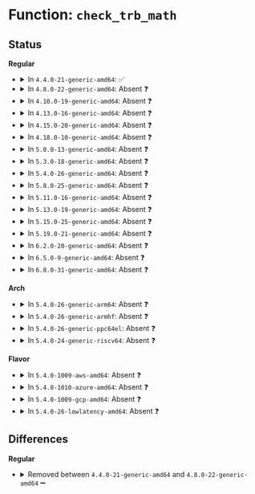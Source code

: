 # Function: <code>check_trb_math</code>

## Status
<b>Regular</b>
<ul>
<li>
<details>
<summary>In <code>4.4.0-21-generic-amd64</code>: ✅</summary>

```c
void check_trb_math(struct urb * urb, int num_trbs, int running_total)
```

```json
{
  "name": "check_trb_math",
  "collision_type": "Unique Static",
  "inline_type": "No",
  "funcs": [
    {
      "addr": 18446744071585492496,
      "name": "check_trb_math",
      "external": false,
      "loc": "drivers/usb/host/xhci-ring.c:2973",
      "file": "drivers/usb/host/xhci-ring.c",
      "inline": "seen, unknown",
      "caller_inline": [],
      "caller_func": []
    }
  ],
  "symbols": [
    {
      "addr": 18446744071585492496,
      "name": "check_trb_math",
      "section": ".text",
      "bind": "STB_LOCAL",
      "size": 140
    }
  ]
}
```
</details>
</li>
<li>
<details>
<summary>In <code>4.8.0-22-generic-amd64</code>: Absent ❓</summary>

```json
{
  "name": "check_trb_math",
  "collision_type": "Unique Static",
  "inline_type": "Full",
  "funcs": [
    {
      "addr": 18446744071585895144,
      "name": "check_trb_math",
      "external": false,
      "loc": "drivers/usb/host/xhci-ring.c:3009",
      "file": "drivers/usb/host/xhci-ring.c",
      "inline": "not declared, inlined",
      "caller_inline": [
        "drivers/usb/host/xhci-ring.c:xhci_queue_bulk_tx"
      ],
      "caller_func": []
    }
  ],
  "symbols": []
}
```
</details>
</li>
<li>
<details>
<summary>In <code>4.10.0-19-generic-amd64</code>: Absent ❓</summary>

```json
{
  "name": "check_trb_math",
  "collision_type": "Unique Static",
  "inline_type": "Full",
  "funcs": [
    {
      "addr": 18446744071586084200,
      "name": "check_trb_math",
      "external": false,
      "loc": "drivers/usb/host/xhci-ring.c:2910",
      "file": "drivers/usb/host/xhci-ring.c",
      "inline": "not declared, inlined",
      "caller_inline": [
        "drivers/usb/host/xhci-ring.c:xhci_queue_bulk_tx"
      ],
      "caller_func": []
    }
  ],
  "symbols": []
}
```
</details>
</li>
<li>
<details>
<summary>In <code>4.13.0-16-generic-amd64</code>: Absent ❓</summary>

```json
{
  "name": "check_trb_math",
  "collision_type": "Unique Static",
  "inline_type": "Full",
  "funcs": [
    {
      "addr": 18446744071586166438,
      "name": "check_trb_math",
      "external": false,
      "loc": "drivers/usb/host/xhci-ring.c:3010",
      "file": "drivers/usb/host/xhci-ring.c",
      "inline": "not declared, inlined",
      "caller_inline": [
        "drivers/usb/host/xhci-ring.c:xhci_queue_bulk_tx"
      ],
      "caller_func": []
    }
  ],
  "symbols": []
}
```
</details>
</li>
<li>
<details>
<summary>In <code>4.15.0-20-generic-amd64</code>: Absent ❓</summary>

```json
{
  "name": "check_trb_math",
  "collision_type": "Unique Static",
  "inline_type": "Full",
  "funcs": [
    {
      "addr": 18446744071586611735,
      "name": "check_trb_math",
      "external": false,
      "loc": "drivers/usb/host/xhci-ring.c:3014",
      "file": "drivers/usb/host/xhci-ring.c",
      "inline": "not declared, inlined",
      "caller_inline": [
        "drivers/usb/host/xhci-ring.c:xhci_queue_bulk_tx"
      ],
      "caller_func": []
    }
  ],
  "symbols": []
}
```
</details>
</li>
<li>
<details>
<summary>In <code>4.18.0-10-generic-amd64</code>: Absent ❓</summary>

```json
{
  "name": "check_trb_math",
  "collision_type": "Unique Static",
  "inline_type": "Full",
  "funcs": [
    {
      "addr": 18446744071586878678,
      "name": "check_trb_math",
      "external": false,
      "loc": "drivers/usb/host/xhci-ring.c:2933",
      "file": "drivers/usb/host/xhci-ring.c",
      "inline": "not declared, inlined",
      "caller_inline": [
        "drivers/usb/host/xhci-ring.c:xhci_queue_bulk_tx"
      ],
      "caller_func": []
    }
  ],
  "symbols": []
}
```
</details>
</li>
<li>
<details>
<summary>In <code>5.0.0-13-generic-amd64</code>: Absent ❓</summary>

```json
{
  "name": "check_trb_math",
  "collision_type": "Unique Static",
  "inline_type": "Full",
  "funcs": [
    {
      "addr": 18446744071587034203,
      "name": "check_trb_math",
      "external": false,
      "loc": "drivers/usb/host/xhci-ring.c:2997",
      "file": "drivers/usb/host/xhci-ring.c",
      "inline": "not declared, inlined",
      "caller_inline": [
        "drivers/usb/host/xhci-ring.c:xhci_queue_bulk_tx"
      ],
      "caller_func": []
    }
  ],
  "symbols": []
}
```
</details>
</li>
<li>
<details>
<summary>In <code>5.3.0-18-generic-amd64</code>: Absent ❓</summary>

```json
{
  "name": "check_trb_math",
  "collision_type": "Unique Static",
  "inline_type": "Full",
  "funcs": [
    {
      "addr": 18446744071587297330,
      "name": "check_trb_math",
      "external": false,
      "loc": "drivers/usb/host/xhci-ring.c:3043",
      "file": "drivers/usb/host/xhci-ring.c",
      "inline": "not declared, inlined",
      "caller_inline": [
        "drivers/usb/host/xhci-ring.c:xhci_queue_bulk_tx"
      ],
      "caller_func": []
    }
  ],
  "symbols": []
}
```
</details>
</li>
<li>
<details>
<summary>In <code>5.4.0-26-generic-amd64</code>: Absent ❓</summary>

```json
{
  "name": "check_trb_math",
  "collision_type": "Unique Static",
  "inline_type": "Full",
  "funcs": [
    {
      "addr": 18446744071587498303,
      "name": "check_trb_math",
      "external": false,
      "loc": "drivers/usb/host/xhci-ring.c:3070",
      "file": "drivers/usb/host/xhci-ring.c",
      "inline": "not declared, inlined",
      "caller_inline": [
        "drivers/usb/host/xhci-ring.c:xhci_queue_bulk_tx"
      ],
      "caller_func": []
    }
  ],
  "symbols": []
}
```
</details>
</li>
<li>
<details>
<summary>In <code>5.8.0-25-generic-amd64</code>: Absent ❓</summary>

```json
{
  "name": "check_trb_math",
  "collision_type": "Unique Static",
  "inline_type": "Full",
  "funcs": [
    {
      "addr": 18446744071588368988,
      "name": "check_trb_math",
      "external": false,
      "loc": "drivers/usb/host/xhci-ring.c:3116",
      "file": "drivers/usb/host/xhci-ring.c",
      "inline": "not declared, inlined",
      "caller_inline": [
        "drivers/usb/host/xhci-ring.c:xhci_queue_bulk_tx"
      ],
      "caller_func": []
    }
  ],
  "symbols": []
}
```
</details>
</li>
<li>
<details>
<summary>In <code>5.11.0-16-generic-amd64</code>: Absent ❓</summary>

```json
{
  "name": "check_trb_math",
  "collision_type": "Unique Static",
  "inline_type": "Full",
  "funcs": [
    {
      "addr": 18446744071588399148,
      "name": "check_trb_math",
      "external": false,
      "loc": "drivers/usb/host/xhci-ring.c:3126",
      "file": "drivers/usb/host/xhci-ring.c",
      "inline": "not declared, inlined",
      "caller_inline": [
        "drivers/usb/host/xhci-ring.c:xhci_queue_bulk_tx"
      ],
      "caller_func": []
    }
  ],
  "symbols": []
}
```
</details>
</li>
<li>
<details>
<summary>In <code>5.13.0-19-generic-amd64</code>: Absent ❓</summary>

```json
{
  "name": "check_trb_math",
  "collision_type": "Unique Static",
  "inline_type": "Full",
  "funcs": [
    {
      "addr": 18446744071588285544,
      "name": "check_trb_math",
      "external": false,
      "loc": "drivers/usb/host/xhci-ring.c:3315",
      "file": "drivers/usb/host/xhci-ring.c",
      "inline": "not declared, inlined",
      "caller_inline": [
        "drivers/usb/host/xhci-ring.c:xhci_queue_bulk_tx"
      ],
      "caller_func": []
    }
  ],
  "symbols": []
}
```
</details>
</li>
<li>
<details>
<summary>In <code>5.15.0-25-generic-amd64</code>: Absent ❓</summary>

```json
{
  "name": "check_trb_math",
  "collision_type": "Unique Static",
  "inline_type": "Full",
  "funcs": [
    {
      "addr": 18446744071588938780,
      "name": "check_trb_math",
      "external": false,
      "loc": "drivers/usb/host/xhci-ring.c:3385",
      "file": "drivers/usb/host/xhci-ring.c",
      "inline": "not declared, inlined",
      "caller_inline": [
        "drivers/usb/host/xhci-ring.c:xhci_queue_bulk_tx"
      ],
      "caller_func": []
    }
  ],
  "symbols": []
}
```
</details>
</li>
<li>
<details>
<summary>In <code>5.19.0-21-generic-amd64</code>: Absent ❓</summary>

```json
{
  "name": "check_trb_math",
  "collision_type": "Unique Static",
  "inline_type": "Full",
  "funcs": [
    {
      "addr": 18446744071590370130,
      "name": "check_trb_math",
      "external": false,
      "loc": "drivers/usb/host/xhci-ring.c:3320",
      "file": "drivers/usb/host/xhci-ring.c",
      "inline": "not declared, inlined",
      "caller_inline": [
        "drivers/usb/host/xhci-ring.c:xhci_queue_bulk_tx"
      ],
      "caller_func": []
    }
  ],
  "symbols": []
}
```
</details>
</li>
<li>
<details>
<summary>In <code>6.2.0-20-generic-amd64</code>: Absent ❓</summary>

```json
{
  "name": "check_trb_math",
  "collision_type": "Unique Static",
  "inline_type": "Full",
  "funcs": [
    {
      "addr": 18446744071592003789,
      "name": "check_trb_math",
      "external": false,
      "loc": "drivers/usb/host/xhci-ring.c:3327",
      "file": "drivers/usb/host/xhci-ring.c",
      "inline": "not declared, inlined",
      "caller_inline": [
        "drivers/usb/host/xhci-ring.c:xhci_queue_bulk_tx"
      ],
      "caller_func": []
    }
  ],
  "symbols": []
}
```
</details>
</li>
<li>
<details>
<summary>In <code>6.5.0-9-generic-amd64</code>: Absent ❓</summary>

```json
{
  "name": "check_trb_math",
  "collision_type": "Unique Static",
  "inline_type": "Full",
  "funcs": [
    {
      "addr": 18446744071592424514,
      "name": "check_trb_math",
      "external": false,
      "loc": "drivers/usb/host/xhci-ring.c:3347",
      "file": "drivers/usb/host/xhci-ring.c",
      "inline": "not declared, inlined",
      "caller_inline": [
        "drivers/usb/host/xhci-ring.c:xhci_queue_bulk_tx"
      ],
      "caller_func": []
    }
  ],
  "symbols": []
}
```
</details>
</li>
<li>
<details>
<summary>In <code>6.8.0-31-generic-amd64</code>: Absent ❓</summary>

```json
{
  "name": "check_trb_math",
  "collision_type": "Unique Static",
  "inline_type": "Full",
  "funcs": [
    {
      "addr": 18446744071593168258,
      "name": "check_trb_math",
      "external": false,
      "loc": "drivers/usb/host/xhci-ring.c:3390",
      "file": "drivers/usb/host/xhci-ring.c",
      "inline": "not declared, inlined",
      "caller_inline": [
        "drivers/usb/host/xhci-ring.c:xhci_queue_bulk_tx"
      ],
      "caller_func": []
    }
  ],
  "symbols": []
}
```
</details>
</li>
</ul>
<b>Arch</b>
<ul>
<li>
<details>
<summary>In <code>5.4.0-26-generic-arm64</code>: Absent ❓</summary>

```json
{
  "name": "check_trb_math",
  "collision_type": "Unique Static",
  "inline_type": "Full",
  "funcs": [
    {
      "addr": 18446603336500639544,
      "name": "check_trb_math",
      "external": false,
      "loc": "drivers/usb/host/xhci-ring.c:3070",
      "file": "drivers/usb/host/xhci-ring.c",
      "inline": "not declared, inlined",
      "caller_inline": [
        "drivers/usb/host/xhci-ring.c:xhci_queue_bulk_tx"
      ],
      "caller_func": []
    }
  ],
  "symbols": []
}
```
</details>
</li>
<li>
<details>
<summary>In <code>5.4.0-26-generic-armhf</code>: Absent ❓</summary>

```json
{
  "name": "check_trb_math",
  "collision_type": "Unique Static",
  "inline_type": "Full",
  "funcs": [
    {
      "addr": 3233098512,
      "name": "check_trb_math",
      "external": false,
      "loc": "drivers/usb/host/xhci-ring.c:3070",
      "file": "drivers/usb/host/xhci-ring.c",
      "inline": "not declared, inlined",
      "caller_inline": [
        "drivers/usb/host/xhci-ring.c:xhci_queue_bulk_tx"
      ],
      "caller_func": []
    }
  ],
  "symbols": []
}
```
</details>
</li>
<li>
<details>
<summary>In <code>5.4.0-26-generic-ppc64el</code>: Absent ❓</summary>

```json
{
  "name": "check_trb_math",
  "collision_type": "Unique Static",
  "inline_type": "Full",
  "funcs": [
    {
      "addr": 13835058055294059768,
      "name": "check_trb_math",
      "external": false,
      "loc": "drivers/usb/host/xhci-ring.c:3070",
      "file": "drivers/usb/host/xhci-ring.c",
      "inline": "not declared, inlined",
      "caller_inline": [
        "drivers/usb/host/xhci-ring.c:xhci_queue_bulk_tx"
      ],
      "caller_func": []
    }
  ],
  "symbols": []
}
```
</details>
</li>
<li>
<details>
<summary>In <code>5.4.0-24-generic-riscv64</code>: Absent ❓</summary>

```json
{
  "name": "check_trb_math",
  "collision_type": "Unique Static",
  "inline_type": "Full",
  "funcs": [
    {
      "addr": 18446743936277504954,
      "name": "check_trb_math",
      "external": false,
      "loc": "drivers/usb/host/xhci-ring.c:3070",
      "file": "drivers/usb/host/xhci-ring.c",
      "inline": "not declared, inlined",
      "caller_inline": [
        "drivers/usb/host/xhci-ring.c:xhci_queue_bulk_tx"
      ],
      "caller_func": []
    }
  ],
  "symbols": []
}
```
</details>
</li>
</ul>
<b>Flavor</b>
<ul>
<li>
<details>
<summary>In <code>5.4.0-1009-aws-amd64</code>: Absent ❓</summary>

```json
{
  "name": "check_trb_math",
  "collision_type": "Unique Static",
  "inline_type": "Full",
  "funcs": [
    {
      "addr": 18446744071587204335,
      "name": "check_trb_math",
      "external": false,
      "loc": "drivers/usb/host/xhci-ring.c:3070",
      "file": "drivers/usb/host/xhci-ring.c",
      "inline": "not declared, inlined",
      "caller_inline": [
        "drivers/usb/host/xhci-ring.c:xhci_queue_bulk_tx"
      ],
      "caller_func": []
    }
  ],
  "symbols": []
}
```
</details>
</li>
<li>
<details>
<summary>In <code>5.4.0-1010-azure-amd64</code>: Absent ❓</summary>

```json
{
  "name": "check_trb_math",
  "collision_type": "Unique Static",
  "inline_type": "Full",
  "funcs": [
    {
      "addr": 18446744071586963087,
      "name": "check_trb_math",
      "external": false,
      "loc": "drivers/usb/host/xhci-ring.c:3070",
      "file": "drivers/usb/host/xhci-ring.c",
      "inline": "not declared, inlined",
      "caller_inline": [
        "drivers/usb/host/xhci-ring.c:xhci_queue_bulk_tx"
      ],
      "caller_func": []
    }
  ],
  "symbols": []
}
```
</details>
</li>
<li>
<details>
<summary>In <code>5.4.0-1009-gcp-amd64</code>: Absent ❓</summary>

```json
{
  "name": "check_trb_math",
  "collision_type": "Unique Static",
  "inline_type": "Full",
  "funcs": [
    {
      "addr": 18446744071587452863,
      "name": "check_trb_math",
      "external": false,
      "loc": "drivers/usb/host/xhci-ring.c:3070",
      "file": "drivers/usb/host/xhci-ring.c",
      "inline": "not declared, inlined",
      "caller_inline": [
        "drivers/usb/host/xhci-ring.c:xhci_queue_bulk_tx"
      ],
      "caller_func": []
    }
  ],
  "symbols": []
}
```
</details>
</li>
<li>
<details>
<summary>In <code>5.4.0-26-lowlatency-amd64</code>: Absent ❓</summary>

```json
{
  "name": "check_trb_math",
  "collision_type": "Unique Static",
  "inline_type": "Full",
  "funcs": [
    {
      "addr": 18446744071587560181,
      "name": "check_trb_math",
      "external": false,
      "loc": "drivers/usb/host/xhci-ring.c:3070",
      "file": "drivers/usb/host/xhci-ring.c",
      "inline": "not declared, inlined",
      "caller_inline": [
        "drivers/usb/host/xhci-ring.c:xhci_queue_bulk_tx"
      ],
      "caller_func": []
    }
  ],
  "symbols": []
}
```
</details>
</li>
</ul>

## Differences
<b>Regular</b>
<ul>
<li>
<details>
<summary>Removed between <code>4.4.0-21-generic-amd64</code> and <code>4.8.0-22-generic-amd64</code> ➖</summary>

```c
void check_trb_math(struct urb * urb, int num_trbs, int running_total)
```
</details>
</li>
</ul>
